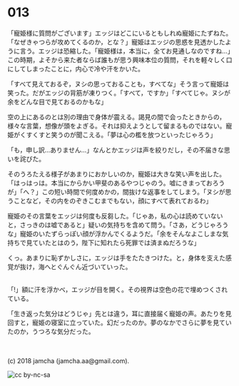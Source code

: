 # 013

「寵姫様に質問がございます」エッジはどこにいるともしれぬ寵姫にたずねた。「なぜきゃつらが攻めてくるのか，とな？」寵姫はエッジの思惑を見透かしたように言う。エッジは恐縮した。「寵姫様は，本当に，全てお見通しなのですね…」この時期，よそから来た者ならば誰もが思う興味本位の質問，それを軽々しく口にしてしまったことに，内心で冷や汗をかいた。  

「すべて見えておるぞ，ヌシの思っておることも，すべてな」そう言って寵姫は笑った。だがエッジの背筋が凍りつく。「すべて，ですか」「すべてじゃ。ヌシが余をどんな目で見ておるのかもな」  

空の上にあるのとは別の理由で身体が震える。謁見の間で会ったときからの，様々な言葉，想像が頭をよぎる。それは抑えようとして留まるものではない。寵姫がくすくすと笑うのが聞こえる。「夢は心の檻を放つといったじゃろう」  

「も，申し訳…ありません…」なんとかエッジは声を絞りだし，その不届きな思いを詫びた。  

そのうろたえる様子があまりにおかしいのか，寵姫は大きな笑い声を出した。「はっはっは。本当にからかい甲斐のあるやつじゃのう。嘘にきまっておろうが」「へ？」この短い時間で何度めかの，間抜けな返事をしてしまう。「ヌシが思うことなど，その内をのぞきこむまでもない，顔にすべて表れておるわ」  

寵姫のその言葉をエッジは何度も反芻した。「じゃあ，私の心は読めていないと，さっきのは嘘であると」疑いの気持ちを含めて問う。「さあ，どうじゃろうな」寵姫のいたずらっぽい顔が浮かんでくるようだ。「余をそんなよこしまな気持ちで見ていたとはのう，陛下に知れたら死罪では済まぬだろうな」  

くっ。あまりに恥ずかしさに，エッジは手をたたきつけた。と，身体を支えた感覚が抜け，海へとぐんぐん近づいていった。  

<br>  
「!」額に汗を浮かべ，エッジが目を開く。その視界は空色の花で埋めつくされている。  

「生き返った気分はどうじゃ」先とは違う，耳に直接届く寵姫の声。あたりを見回すと，寵姫の寝室に立っていた。幻だったのか。夢のなかでさらに夢を見ていたのか，うつろな気分だった。  

<br>  
<br>  
(c) 2018 jamcha (jamcha.aa@gmail.com).  

![cc by-nc-sa](http://i.creativecommons.org/l/by-nc-sa/4.0/88x31.png)
